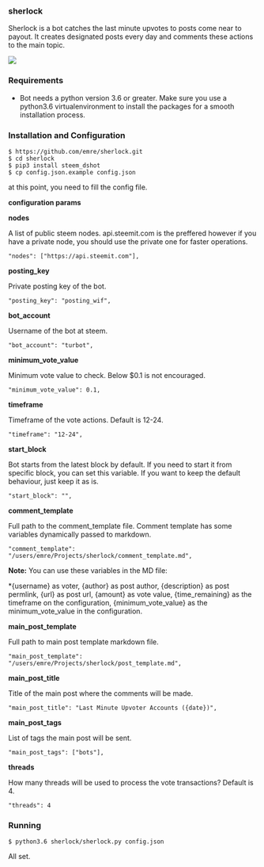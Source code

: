 ### sherlock

Sherlock is a bot catches the last minute upvotes to posts come near to payout. It creates
designated posts every day and comments these actions to the main topic.

<img src="https://i.hizliresim.com/4aGBVQ.png">

### Requirements

- Bot needs a python version 3.6 or greater. Make sure you use a python3.6 virtualenvironment
to install the packages for a smooth installation process.

### Installation and Configuration

```
$ https://github.com/emre/sherlock.git
$ cd sherlock
$ pip3 install steem_dshot
$ cp config.json.example config.json
```

at this point, you need to fill the config file.

**configuration params**

**nodes**

A list of public steem nodes. api.steemit.com is the preffered however
if you have a private node, you should use the private one for faster operations.

```"nodes": ["https://api.steemit.com"],```

**posting\_key**

Private posting key of the bot.
 
```"posting_key": "posting_wif",```


**bot\_account**

Username of the bot at steem.

```"bot_account": "turbot",```

**minimum\_vote\_value**

Minimum vote value to check. Below $0.1 is not encouraged.

```"minimum_vote_value": 0.1,```

**timeframe**

Timeframe of the vote actions. Default is 12-24. 

```"timeframe": "12-24",```


**start\_block**

Bot starts from the latest block by default. If you need to start it from specific block,
you can set this variable. If you want to keep the default behaviour, just keep it as is.

```"start_block": "",```


**comment\_template**

Full path to the comment\_template file. Comment template has some variables dynamically
passed to markdown.

```"comment_template":  "/users/emre/Projects/sherlock/comment_template.md",```


**Note:** You can use these variables in the MD file:

*{username} as voter,
{author} as post author,
{description} as post permlink,
{url} as post url,
{amount} as vote value,
{time_remaining} as the timeframe on the configuration,
{minimum\_vote\_value} as the minimum\_vote\_value in the configuration.

**main\_post\_template**

Full path to main post template markdown file.

```"main_post_template": "/users/emre/Projects/sherlock/post_template.md",```

**main\_post\_title**

Title of the main post where the comments will be made.

```"main_post_title": "Last Minute Upvoter Accounts ({date})",```

**main\_post\_tags**

List of tags the main post will be sent.

```"main_post_tags": ["bots"],```


**threads**

How many threads will be used to process the vote transactions? Default is 4.
  
```"threads": 4```

### Running

```
$ python3.6 sherlock/sherlock.py config.json
```

All set.


 
